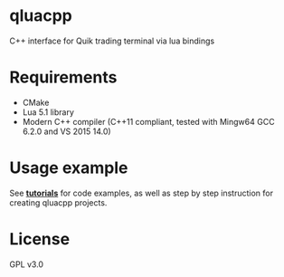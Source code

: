 # qluacpp
C++ interface for Quik trading terminal via lua bindings

# Requirements
- CMake
- Lua 5.1 library
- Modern C++ compiler (C++11 compliant, tested with Mingw64 GCC 6.2.0 and VS 2015 14.0)

# Usage example

See [**tutorials**](https://github.com/elelel/qluacpp-tutorial) for code examples, as well as step by step instruction for creating qluacpp projects.

# License
GPL v3.0
